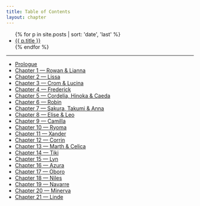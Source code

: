 ```yaml
---
title: Table of Contents
layout: chapter
---
```


<ul>
{% for p in site.posts | sort: 'date', 'last' %}
  <li><a href="{{ site.baseurl }}{{ p.url }}">{{ p.title }}</a></li>
{% endfor %}
</ul>

---

- [Prologue](#prologue)
- [Chapter 1 — Rowan & Lianna](#chapter-1--rowan--lianna)
- [Chapter 2 — Lissa](#chapter-2--lissa)
- [Chapter 3 — Crom & Lucina](#chapter-3--chrom--lucina)
- [Chapter 4 — Frederick](#chapter-4--frederick)
- [Chapter 5 — Cordelia, Hinoka & Caeda](#chapter-5--cordelia-hinoka--caeda)
- [Chapter 6 — Robin](#chapter-6--robin)
- [Chapter 7 — Sakura, Takumi & Anna](#chapter-7--sakura-takumi--anna)
- [Chapter 8 — Elise & Leo](#chapter-8--elise--leo)
- [Chapter 9 — Camilla](#chapter-9--camilla)
- [Chapter 10 — Ryoma](#chapter-10--ryoma)
- [Chapter 11 — Xander](#chapter-11--xander)
- [Chapter 12 — Corrin](#chapter-12--corrin)
- [Chapter 13 — Marth & Celica](#chapter-13--marth--celica)
- [Chapter 14 — Tiki](#chapter-14--tiki)
- [Chapter 15 — Lyn](#chapter-15--lyn)
- [Chapter 16 — Azura](#chapter-16--azura)
- [Chapter 17 — Oboro](#chapter-17--oboro)
- [Chapter 18 — Niles](#chapter-18--niles)
- [Chapter 19 — Navarre](#chapter-19--navarre)
- [Chapter 20 — Minerva](#chapter-20--minerva)
- [Chapter 21 — Linde](#chapter-21--linde)

